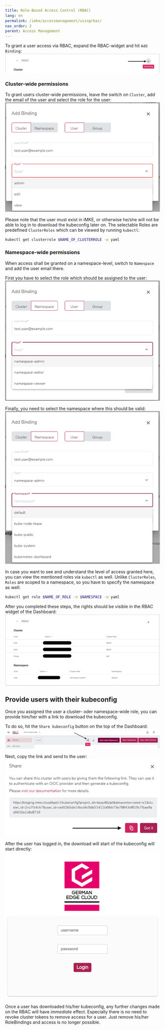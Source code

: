 ```yaml
---
title: Role-Based Access Control (RBAC)
lang: en
permalink: /imke/accessmanagement/usingrbac/
nav_order: 2
parent: Access Management
---
```


To grant a user access via RBAC, expand the RBAC-widget and hit `Add Binding`:
![RBAC Add Binding](rbac_add.png)

### Cluster-wide permissions

To grant users cluster-wide permissions, leave the switch on `Cluster`, add the email of the user and select the role for the user:
![Add a cluserrolebinding](add_binding_cluster.png)

Please note that the user must exist in iMKE, or otherwise he/she will not be able to log in to download the kubeconfig later on.
The selectable Roles are predefined `ClusterRoles` which can be viewed by running `kubectl`:

```bash
kubectl get clusterrole $NAME_OF_CLUSTERROLE -o yaml
```

### Namespace-wide permissions

When access shall be granted on a namespace-level, switch to `Namespace` and add the user email there.

First you have to select the role which should be assigned to the user:
![Add a rolebinding #1](add_binding_ns_role.png)

Finally, you need to select the namespace where this should be valid:
![Add a rolebinding #2](add_binding_ns_namespace.png)

In case you want to see and understand the level of access granted here, you can view the mentioned roles via `kubectl` as well. Unlike `ClusterRoles`, `Roles` are scoped to a namespace, so you have to specify the namespace as well:

```bash
kubectl get role $NAME_OF_ROLE -n $NAMESPACE -o yaml
```

After you completed these steps, the rights should be visible in the RBAC widget of the Dashboard:
![RBAC option](rbac.png)

## Provide users with their kubeconfig

Once you assigned the user a cluster- oder namespace-wide role, you can provide him/her with a link to download the kubeconfig.

To do so, hit the `Share kubeconfig` button on the top of the Dashboard:
![Share kubeconfig button](share_kubeconfig.png)

Next, copy the link and send to the user:
![Share kubeconfig dialog](share_kubeconfig_dialog.png)

After the user has logged in, the download will start of the kubeconfig will start directly:
![Login page](login.png)

Once a user has downloaded his/her kubeconfig, any further changes made on the RBAC will have *immediate* effect. Especially there is no need to revoke cluster tokens to remove access for a user. Just remove his/her RoleBindings and access is no longer possible.
